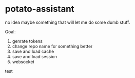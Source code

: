# potato-assistant

no idea maybe something that will let me do some dumb stuff.


Goal:
1. genrate tokens
2. change repo name for something better
3. save and load cache
4. save and load session
5. websocket

test